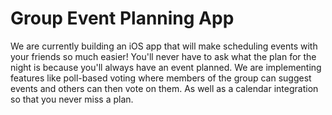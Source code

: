 # Group Event Planning App

We are currently building an iOS app that will make scheduling events with your friends so much easier! 
You'll never have to ask what the plan for the night is because you'll always have an event planned. We are implementing features like poll-based voting where members of the group can suggest events and others can then vote on them. As well as a calendar integration so that you never miss a plan.
